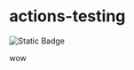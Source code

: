 # actions-testing

![Static Badge](https://img.shields.io/badge/label-69-7c3aed?style=plastic&logo=obsidian)

wow

